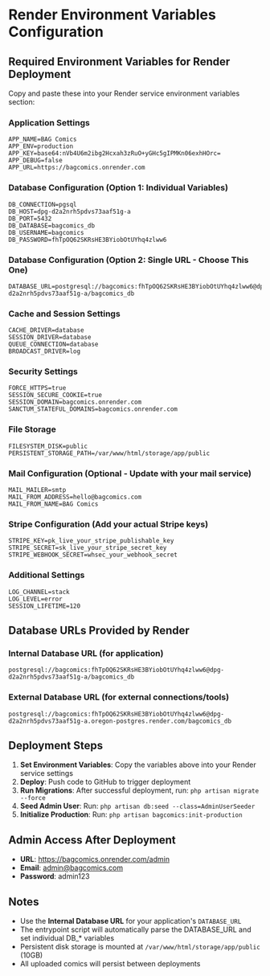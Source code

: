 # Render Environment Variables Configuration

## Required Environment Variables for Render Deployment

Copy and paste these into your Render service environment variables section:

### Application Settings
```
APP_NAME=BAG Comics
APP_ENV=production
APP_KEY=base64:nVb4U6m2ibg2Hcxah3zRuO+yGHc5gIPMKn06exhHOrc=
APP_DEBUG=false
APP_URL=https://bagcomics.onrender.com
```

### Database Configuration (Option 1: Individual Variables)
```
DB_CONNECTION=pgsql
DB_HOST=dpg-d2a2nrh5pdvs73aaf51g-a
DB_PORT=5432
DB_DATABASE=bagcomics_db
DB_USERNAME=bagcomics
DB_PASSWORD=fhTpOQ62SKRsHE3BYiobOtUYhq4zlww6
```

### Database Configuration (Option 2: Single URL - Choose This One)
```
DATABASE_URL=postgresql://bagcomics:fhTpOQ62SKRsHE3BYiobOtUYhq4zlww6@dpg-d2a2nrh5pdvs73aaf51g-a/bagcomics_db
```

### Cache and Session Settings
```
CACHE_DRIVER=database
SESSION_DRIVER=database
QUEUE_CONNECTION=database
BROADCAST_DRIVER=log
```

### Security Settings
```
FORCE_HTTPS=true
SESSION_SECURE_COOKIE=true
SESSION_DOMAIN=bagcomics.onrender.com
SANCTUM_STATEFUL_DOMAINS=bagcomics.onrender.com
```

### File Storage
```
FILESYSTEM_DISK=public
PERSISTENT_STORAGE_PATH=/var/www/html/storage/app/public
```

### Mail Configuration (Optional - Update with your mail service)
```
MAIL_MAILER=smtp
MAIL_FROM_ADDRESS=hello@bagcomics.com
MAIL_FROM_NAME=BAG Comics
```

### Stripe Configuration (Add your actual Stripe keys)
```
STRIPE_KEY=pk_live_your_stripe_publishable_key
STRIPE_SECRET=sk_live_your_stripe_secret_key
STRIPE_WEBHOOK_SECRET=whsec_your_webhook_secret
```

### Additional Settings
```
LOG_CHANNEL=stack
LOG_LEVEL=error
SESSION_LIFETIME=120
```

## Database URLs Provided by Render

### Internal Database URL (for application)
```
postgresql://bagcomics:fhTpOQ62SKRsHE3BYiobOtUYhq4zlww6@dpg-d2a2nrh5pdvs73aaf51g-a/bagcomics_db
```

### External Database URL (for external connections/tools)
```
postgresql://bagcomics:fhTpOQ62SKRsHE3BYiobOtUYhq4zlww6@dpg-d2a2nrh5pdvs73aaf51g-a.oregon-postgres.render.com/bagcomics_db
```

## Deployment Steps

1. **Set Environment Variables**: Copy the variables above into your Render service settings
2. **Deploy**: Push code to GitHub to trigger deployment
3. **Run Migrations**: After successful deployment, run: `php artisan migrate --force`
4. **Seed Admin User**: Run: `php artisan db:seed --class=AdminUserSeeder`
5. **Initialize Production**: Run: `php artisan bagcomics:init-production`

## Admin Access After Deployment

- **URL**: https://bagcomics.onrender.com/admin
- **Email**: admin@bagcomics.com
- **Password**: admin123

## Notes

- Use the **Internal Database URL** for your application's `DATABASE_URL`
- The entrypoint script will automatically parse the DATABASE_URL and set individual DB_* variables
- Persistent disk storage is mounted at `/var/www/html/storage/app/public` (10GB)
- All uploaded comics will persist between deployments